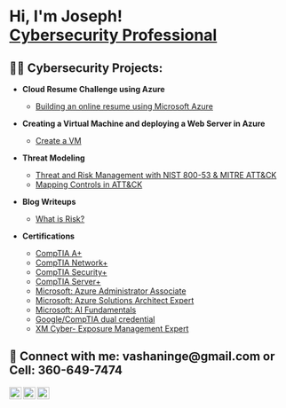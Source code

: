 <h1>Hi, I'm Joseph! <br/><a href="https://github.com/VaShan77"><a href="https://www.linkedin.com/in/josephvinge/">Cybersecurity Professional</a>

<h2>👨‍💻 Cybersecurity Projects:</h2>

- <b>Cloud Resume Challenge using Azure</b>
  - [Building an online resume using Microsoft Azure](https://github.com/VaShan77/Cloud-Resume)
- <b>Creating a Virtual Machine and deploying a Web Server in Azure</b>
  - [Create a VM](https://github.com/VaShan77/Created-A-Virtual-Machine) 
- <b>Threat Modeling</b>
  - [Threat and Risk Management with NIST 800-53 & MITRE ATT&CK](https://github.com/center-for-threat-informed-defense/threat-modeling-with-attack)
  - [Mapping Controls in ATT&CK](https://github.com/VaShan77/Navigator-Mapping-Demo-and-Lab/tree/main)
- <b>Blog Writeups</b>
  - [What is Risk?](https://github.com/VaShan77/VaShan77/blob/main/What%20Is%20Risk%3F)
    

- <b>Certifications</b>
  - [CompTIA A+](https://www.credly.com/badges/9725a467-f1d6-41c7-9d7a-f6d948948d5b/public_url)
  - [CompTIA Network+](https://www.credly.com/badges/157afaa4-280d-4930-8ae3-a028e957ff44/public_url)
  - [CompTIA Security+](https://www.credly.com/badges/cfdb45e3-0d02-4052-9f90-13a7e7f848e9/public_url)
  - [CompTIA Server+](https://www.credly.com/badges/cbef22fb-b444-424b-a118-1fc48d6dab8b/public_url)
  - [Microsoft: Azure Administrator Associate](https://learn.microsoft.com/api/credentials/share/en-us/vashaninge/C0ED86711F7AE08C?sharingId=22D7B897D8697AC5)
  - [Microsoft: Azure Solutions Architect Expert](https://learn.microsoft.com/api/credentials/share/en-us/vashaninge/49187F9D1421E802?sharingId=22D7B897D8697AC5)
  - [Microsoft: AI Fundamentals](https://learn.microsoft.com/api/credentials/share/en-us/vashaninge/8151363639F23CEC?sharingId=22D7B897D8697AC5)
  - [Google/CompTIA dual credential](https://www.credly.com/badges/16846f1d-037f-406a-ab4b-e87cacf0699b/public_url)
  - [XM Cyber- Exposure Management Expert](https://www.credly.com/badges/22da823b-962c-4b08-a1fd-abd9c97021c5/public_url)


<h2> 🤳 Connect with me: vashaninge@gmail.com or Cell: 360-649-7474 </h2>

[<img align="left" alt="vashaninge | Twitter" width="22px" src="https://cdn.jsdelivr.net/npm/simple-icons@v3/icons/twitter.svg" />][twitter]
[<img align="left" alt="vashaninge | LinkedIn" width="22px" src="https://cdn.jsdelivr.net/npm/simple-icons@v3/icons/linkedin.svg" />][linkedin]
[<img align="left" alt="josephvinge | Instagram" width="22px" src="https://cdn.jsdelivr.net/npm/simple-icons@v3/icons/instagram.svg" />][instagram]

[twitter]: https://twitter.com/VaShanInge
[instagram]: https://www.instagram.com/vashaninge/
[linkedin]: https://www.linkedin.com/in/josephvinge/

<!--
**VaShan77/VaShan77** is a ✨ _special_ ✨ repository because its `README.md` (this file) appears on your GitHub profile.

Here are some ideas to get you started:

- 🔭 I’m currently working on ...
- 🌱 I’m currently learning ...
- 👯 I’m looking to collaborate on ...
- 🤔 I’m looking for help with ...
- 💬 Ask me about ...
- 📫 How to reach me: ...
- 😄 Pronouns: ...
- ⚡ Fun fact: ...
-->
